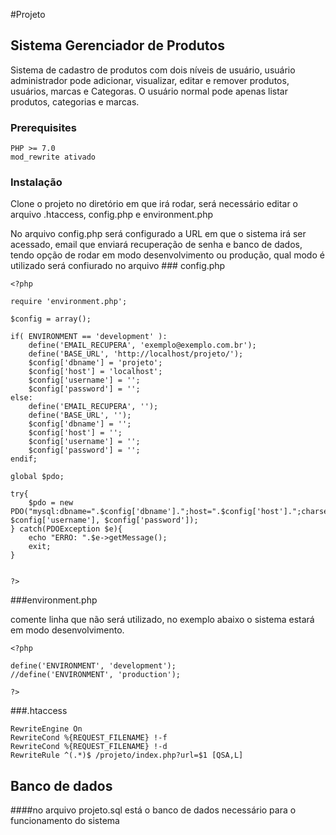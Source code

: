 #Projeto

## Sistema Gerenciador de Produtos

Sistema de cadastro de produtos com dois níveis de usuário, usuário administrador pode adicionar, visualizar, editar e remover produtos, usuários, marcas e Categoras. O usuário normal pode apenas listar produtos, categorias e marcas.

### Prerequisites


```
PHP >= 7.0
mod_rewrite ativado
```

### Instalação

Clone o projeto no diretório em que irá rodar, será necessário editar o arquivo .htaccess, config.php e environment.php


No arquivo config.php será configurado a URL em que o sistema irá ser acessado, email que enviará recuperação de senha e banco de dados, tendo opção de rodar em modo desenvolvimento ou produção, qual modo é utilizado será confiurado no arquivo ### config.php
```
<?php

require 'environment.php';

$config = array();

if( ENVIRONMENT == 'development' ):
    define('EMAIL_RECUPERA', 'exemplo@exemplo.com.br');
    define('BASE_URL', 'http://localhost/projeto/');
    $config['dbname'] = 'projeto';
    $config['host'] = 'localhost';
    $config['username'] = '';
    $config['password'] = '';
else:
    define('EMAIL_RECUPERA', '');
    define('BASE_URL', '');
    $config['dbname'] = '';
    $config['host'] = '';
    $config['username'] = '';
    $config['password'] = '';
endif;

global $pdo;

try{
    $pdo = new PDO("mysql:dbname=".$config['dbname'].";host=".$config['host'].";charset=utf8", $config['username'], $config['password']);
} catch(PDOException $e){
    echo "ERRO: ".$e->getMessage();
    exit;
}


?>

```

###environment.php

comente linha que não será utilizado, no exemplo abaixo o sistema estará em modo desenvolvimento.

```
<?php

define('ENVIRONMENT', 'development');
//define('ENVIRONMENT', 'production');

?>
```

###.htaccess

```
RewriteEngine On
RewriteCond %{REQUEST_FILENAME} !-f
RewriteCond %{REQUEST_FILENAME} !-d
RewriteRule ^(.*)$ /projeto/index.php?url=$1 [QSA,L]

```


## Banco de dados

####no arquivo projeto.sql está o banco de dados necessário para o funcionamento do sistema

